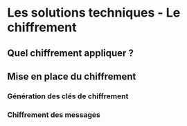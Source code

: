 # Les solutions techniques - Le chiffrement

## Quel chiffrement appliquer ?

## Mise en place du chiffrement

### Génération des clés de chiffrement

### Chiffrement des messages